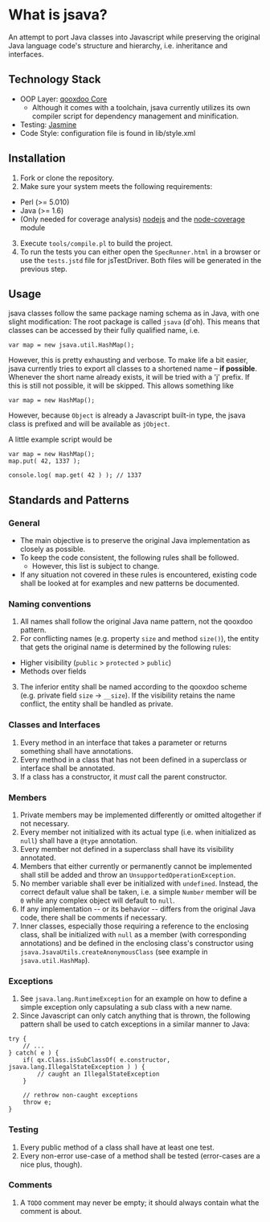 What is jsava?
==============

An attempt to port Java classes into Javascript while preserving the original Java language code's structure and
hierarchy, i.e. inheritance and interfaces.


Technology Stack
----------------

* OOP Layer: [qooxdoo Core](http://qooxdoo.org/)
  * Although it comes with a toolchain, jsava currently utilizes its own compiler script for dependency management
and minification.
* Testing: [Jasmine](http://pivotal.github.io/jasmine/)
* Code Style: configuration file is found in lib/style.xml


Installation
------------

1. Fork or clone the repository.
2. Make sure your system meets the following requirements:
  * Perl (>= 5.010)
  * Java (>= 1.6)
  * (Only needed for coverage analysis) [nodejs](http://nodejs.org/) and the [node-coverage](https://github.com/piuccio/node-coverage) module
3. Execute `tools/compile.pl` to build the project.
4. To run the tests you can either open the `SpecRunner.html` in a browser or use the `tests.jstd` file for jsTestDriver.
Both files will be generated in the previous step.


Usage
-----

jsava classes follow the same package naming schema as in Java, with one slight modification: The root package is called
`jsava` (d'oh). This means that classes can be accessed by their fully qualified name, i.e.

    var map = new jsava.util.HashMap();

However, this is pretty exhausting and verbose. To make life a bit easier, jsava currently tries to export all classes
to a shortened name – **if possible**. Whenever the short name already exists, it will be tried with a 'j' prefix. If
this is still not possible, it will be skipped. This allows something like

    var map = new HashMap();

However, because `Object` is already a Javascript built-in type, the jsava class is prefixed and will be available as
`jObject`.

A little example script would be

    var map = new HashMap();
    map.put( 42, 1337 );

    console.log( map.get( 42 ) ); // 1337


Standards and Patterns
----------------------

### General

* The main objective is to preserve the original Java implementation as closely as possible.
* To keep the code consistent, the following rules shall be followed.
  * However, this list is subject to change.
* If any situation not covered in these rules is encountered, existing code shall be looked at for examples and new
patterns be documented.

### Naming conventions

1. All names shall follow the original Java name pattern, not the qooxdoo pattern.
2. For conflicting names (e.g. property `size` and method `size()`), the entity that gets the original name is determined by
the following rules:
  * Higher visibility (`public` > `protected` > `public`)
  * Methods over fields
3. The inferior entity shall be named according to the qooxdoo scheme (e.g. private field `size` -> `__size`). If the
visibility retains the name conflict, the entity shall be handled as private.

### Classes and Interfaces

1. Every method in an interface that takes a parameter or returns something shall have annotations.
2. Every method in a class that has not been defined in a superclass or interface shall be annotated.
3. If a class has a constructor, it *must* call the parent constructor.

### Members

1. Private members may be implemented differently or omitted altogether if not necessary.
2. Every member not initialized with its actual type (i.e. when initialized as `null`) shall have a `@type` annotation.
3. Every member not defined in a superclass shall have its visibility annotated.
4. Members that either currently or permanently cannot be implemented shall still be added and throw an
`UnsupportedOperationException`.
5. No member variable shall ever be initialized with `undefined`. Instead, the correct default value shall be taken, i.e.
a simple `Number` member will be `0` while any complex object will default to `null`.
6. If any implementation -- or its behavior -- differs from the original Java code, there shall be comments if necessary.
7. Inner classes, especially those requiring a reference to the enclosing class, shall be initialized with `null` as a
member (with corresponding annotations) and be defined in the enclosing class's constructor using
`jsava.JsavaUtils.createAnonymousClass` (see example in `jsava.util.HashMap`).

### Exceptions

1. See `jsava.lang.RuntimeException` for an example on how to define a simple exception only capsulating a sub class
with a new name.
2. Since Javascript can only catch anything that is thrown, the following pattern shall be used to catch exceptions
in a similar manner to Java:

```
try {
    // ...
} catch( e ) {
    if( qx.Class.isSubClassOf( e.constructor, jsava.lang.IllegalStateException ) ) {
        // caught an IllegalStateException
    }

    // rethrow non-caught exceptions
    throw e;
}
```

### Testing

1. Every public method of a class shall have at least one test.
2. Every non-error use-case of a method shall be tested (error-cases are a nice plus, though).

### Comments

1. A `TODO` comment may never be empty; it should always contain what the comment is about.